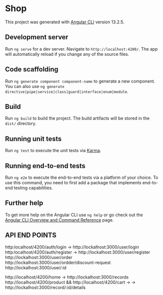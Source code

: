 # Shop

This project was generated with [Angular CLI](https://github.com/angular/angular-cli) version 13.2.5.

## Development server

Run `ng serve` for a dev server. Navigate to `http://localhost:4200/`. The app will automatically reload if you change any of the source files.

## Code scaffolding

Run `ng generate component component-name` to generate a new component. You can also use `ng generate directive|pipe|service|class|guard|interface|enum|module`.

## Build

Run `ng build` to build the project. The build artifacts will be stored in the `dist/` directory.

## Running unit tests

Run `ng test` to execute the unit tests via [Karma](https://karma-runner.github.io).

## Running end-to-end tests

Run `ng e2e` to execute the end-to-end tests via a platform of your choice. To use this command, you need to first add a package that implements end-to-end testing capabilities.

## Further help

To get more help on the Angular CLI use `ng help` or go check out the [Angular CLI Overview and Command Reference](https://angular.io/cli) page.


## API END POINTS

http:localhost/4200/auth/login -> http://lockalhost:3000/user/login
http:localhost/4200/auth/register -> http://lockalhost:3000/user/register
http://lockalhost:3000/user/order
http://lockalhost:3000/user/ordder/discount-request
http://lockalhost:3000/user/:id

http://localhost/4200/home -> http://lockalhost:3000/records
http://localhost/4200/product && http://localhost/4200/cart -> -> http://lockalhost:3000/record/:id/details

